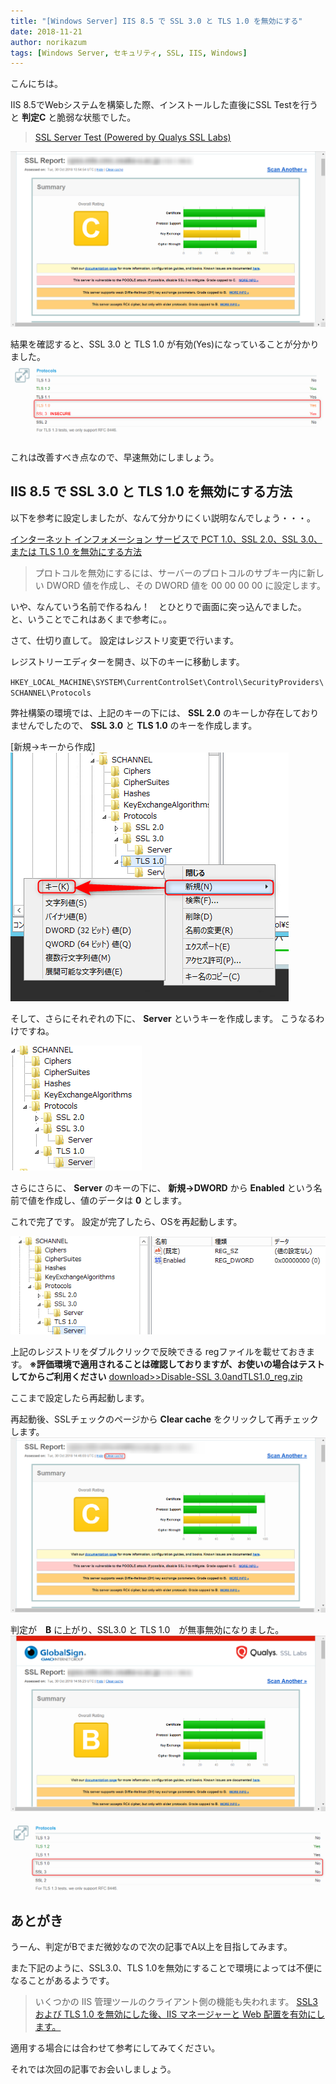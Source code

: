 ```yaml
---
title: "[Windows Server] IIS 8.5 で SSL 3.0 と TLS 1.0 を無効にする"
date: 2018-11-21
author: norikazum
tags: [Windows Server, セキュリティ, SSL, IIS, Windows]
---
```


こんにちは。

IIS 8.5でWebシステムを構築した際、インストールした直後にSSL Testを行うと **判定C** と脆弱な状態でした。

> [SSL Server Test (Powered by Qualys SSL Labs)](https://www.ssllabs.com/ssltest/)

![](images/disable-ssl-3-and-tls-1-in-iis-85-1.png)

結果を確認すると、SSL 3.0 と TLS 1.0 が有効(Yes)になっていることが分かりました。
![](images/disable-ssl-3-and-tls-1-in-iis-85-2.png)

これは改善すべき点なので、早速無効にしましょう。

## IIS 8.5 で SSL 3.0 と TLS 1.0 を無効にする方法

以下を参考に設定しましたが、なんて分かりにくい説明なんでしょう・・・。

[インターネット インフォメーション サービスで PCT 1.0、SSL 2.0、SSL 3.0、または TLS 1.0 を無効にする方法](https://support.microsoft.com/ja-jp/help/187498/how-to-disable-pct-1-0-ssl-2-0-ssl-3-0-or-tls-1-0-in-internet-informat)

>プロトコルを無効にするには、サーバーのプロトコルのサブキー内に新しい DWORD 値を作成し、その DWORD 値を 00 00 00 00 に設定します。

いや、なんていう名前で作るねん！　とひとりで画面に突っ込んでました。
と、いうことでこれはあくまで参考に。。

さて、仕切り直して。
設定はレジストリ変更で行います。

レジストリーエディターを開き、以下のキーに移動します。

`HKEY_LOCAL_MACHINE\SYSTEM\CurrentControlSet\Control\SecurityProviders\SCHANNEL\Protocols`

弊社構築の環境では、上記のキーの下には、 **SSL 2.0** のキーしか存在しておりませんでしたので、 **SSL 3.0** と **TLS 1.0** のキーを作成します。

[新規→キーから作成]
![](images/disable-ssl-3-and-tls-1-in-iis-85-3.png)

そして、さらにそれぞれの下に、 **Server** というキーを作成します。
こうなるわけですね。

![](images/disable-ssl-3-and-tls-1-in-iis-85-4.png)

さらにさらに、 **Server** のキーの下に、 **新規→DWORD** から **Enabled** という名前で値を作成し、値のデータは **0** とします。

これで完了です。
設定が完了したら、OSを再起動します。

![](images/disable-ssl-3-and-tls-1-in-iis-85-5.png)

上記のレジストリをダブルクリックで反映できる regファイルを載せておきます。
**※評価環境で適用されることは確認しておりますが、お使いの場合はテストしてからご利用ください**
<a href="/wp-content/uploads/2018/10/Disable-SSL-3.0andTLS1.0_reg.zip">download>>Disable-SSL 3.0andTLS1.0_reg.zip</a>

ここまで設定したら再起動します。

再起動後、SSLチェックのページから **Clear cache** をクリックして再チェックします。
![](images/disable-ssl-3-and-tls-1-in-iis-85-6.png)

判定が　**B** に上がり、SSL3.0 と TLS 1.0　が無事無効になりました。
![](images/disable-ssl-3-and-tls-1-in-iis-85-7.png)

![](images/disable-ssl-3-and-tls-1-in-iis-85-8.png)

## あとがき

うーん、判定がBでまだ微妙なので次の記事でA以上を目指してみます。

また下記のように、SSL3.0、TLS 1.0を無効にすることで環境によっては不便になることがあるようです。

> いくつかの IIS 管理ツールのクライアント側の機能も失われます。
>[SSL3 および TLS 1.0 を無効にした後、IIS マネージャーと Web 配置を有効にします。](https://support.microsoft.com/ja-jp/help/3206898/enabling-iis-manager-and-web-deploy-after-disabling-ssl3-and-tls-1-0)

適用する場合には合わせて参考にしてみてください。

それでは次回の記事でお会いしましょう。